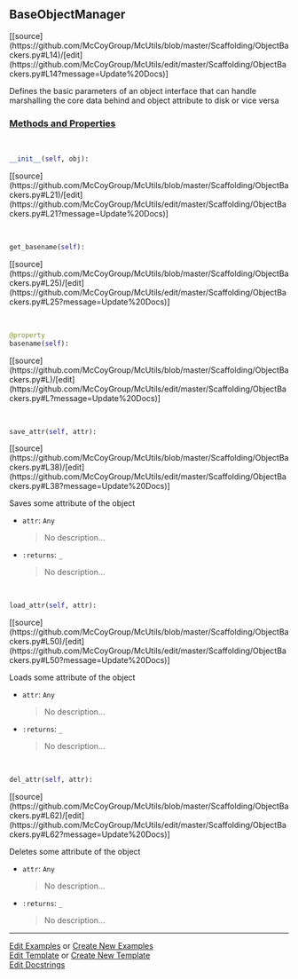 ## <a id="McUtils.Scaffolding.ObjectBackers.BaseObjectManager">BaseObjectManager</a> 
<div class="docs-source-link" markdown="1">
[[source](https://github.com/McCoyGroup/McUtils/blob/master/Scaffolding/ObjectBackers.py#L14)/[edit](https://github.com/McCoyGroup/McUtils/edit/master/Scaffolding/ObjectBackers.py#L14?message=Update%20Docs)]
</div>

Defines the basic parameters of an object interface
that can handle marshalling the core data behind
and object attribute to disk or vice versa

<div class="collapsible-section">
 <div class="collapsible-section collapsible-section-header" markdown="1">
 
### <a class="collapse-link" data-toggle="collapse" href="#methods">Methods and Properties</a> <a class="float-right" data-toggle="collapse" href="#methods"><i class="fa fa-chevron-down"></i></a>

 </div>
 <div class="collapsible-section collapsible-section-body collapse" id="methods" markdown="1">

<a id="McUtils.Scaffolding.ObjectBackers.BaseObjectManager.__init__" class="docs-object-method">&nbsp;</a> 
```python
__init__(self, obj): 
```
<div class="docs-source-link" markdown="1">
[[source](https://github.com/McCoyGroup/McUtils/blob/master/Scaffolding/ObjectBackers.py#L21)/[edit](https://github.com/McCoyGroup/McUtils/edit/master/Scaffolding/ObjectBackers.py#L21?message=Update%20Docs)]
</div>

<a id="McUtils.Scaffolding.ObjectBackers.BaseObjectManager.get_basename" class="docs-object-method">&nbsp;</a> 
```python
get_basename(self): 
```
<div class="docs-source-link" markdown="1">
[[source](https://github.com/McCoyGroup/McUtils/blob/master/Scaffolding/ObjectBackers.py#L25)/[edit](https://github.com/McCoyGroup/McUtils/edit/master/Scaffolding/ObjectBackers.py#L25?message=Update%20Docs)]
</div>

<a id="McUtils.Scaffolding.ObjectBackers.BaseObjectManager.basename" class="docs-object-method">&nbsp;</a> 
```python
@property
basename(self): 
```
<div class="docs-source-link" markdown="1">
[[source](https://github.com/McCoyGroup/McUtils/blob/master/Scaffolding/ObjectBackers.py#L)/[edit](https://github.com/McCoyGroup/McUtils/edit/master/Scaffolding/ObjectBackers.py#L?message=Update%20Docs)]
</div>

<a id="McUtils.Scaffolding.ObjectBackers.BaseObjectManager.save_attr" class="docs-object-method">&nbsp;</a> 
```python
save_attr(self, attr): 
```
<div class="docs-source-link" markdown="1">
[[source](https://github.com/McCoyGroup/McUtils/blob/master/Scaffolding/ObjectBackers.py#L38)/[edit](https://github.com/McCoyGroup/McUtils/edit/master/Scaffolding/ObjectBackers.py#L38?message=Update%20Docs)]
</div>

Saves some attribute of the object
- `attr`: `Any`
    >No description...
- `:returns`: `_`
    >No description...

<a id="McUtils.Scaffolding.ObjectBackers.BaseObjectManager.load_attr" class="docs-object-method">&nbsp;</a> 
```python
load_attr(self, attr): 
```
<div class="docs-source-link" markdown="1">
[[source](https://github.com/McCoyGroup/McUtils/blob/master/Scaffolding/ObjectBackers.py#L50)/[edit](https://github.com/McCoyGroup/McUtils/edit/master/Scaffolding/ObjectBackers.py#L50?message=Update%20Docs)]
</div>

Loads some attribute of the object
- `attr`: `Any`
    >No description...
- `:returns`: `_`
    >No description...

<a id="McUtils.Scaffolding.ObjectBackers.BaseObjectManager.del_attr" class="docs-object-method">&nbsp;</a> 
```python
del_attr(self, attr): 
```
<div class="docs-source-link" markdown="1">
[[source](https://github.com/McCoyGroup/McUtils/blob/master/Scaffolding/ObjectBackers.py#L62)/[edit](https://github.com/McCoyGroup/McUtils/edit/master/Scaffolding/ObjectBackers.py#L62?message=Update%20Docs)]
</div>

Deletes some attribute of the object
- `attr`: `Any`
    >No description...
- `:returns`: `_`
    >No description...

 </div>
</div>




___

[Edit Examples](https://github.com/McCoyGroup/McUtils/edit/gh-pages/ci/examples/McUtils/Scaffolding/ObjectBackers/BaseObjectManager.md) or 
[Create New Examples](https://github.com/McCoyGroup/McUtils/new/gh-pages/?filename=ci/examples/McUtils/Scaffolding/ObjectBackers/BaseObjectManager.md) <br/>
[Edit Template](https://github.com/McCoyGroup/McUtils/edit/gh-pages/ci/docs/McUtils/Scaffolding/ObjectBackers/BaseObjectManager.md) or 
[Create New Template](https://github.com/McCoyGroup/McUtils/new/gh-pages/?filename=ci/docs/templates/McUtils/Scaffolding/ObjectBackers/BaseObjectManager.md) <br/>
[Edit Docstrings](https://github.com/McCoyGroup/McUtils/edit/master/Scaffolding/ObjectBackers.py#L14?message=Update%20Docs)